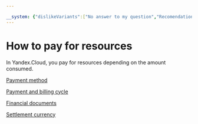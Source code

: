 ```yaml
---

__system: {"dislikeVariants":["No answer to my question","Recomendations didn't help","The content doesn't match title","Other"]}
---
```

# How to pay for resources

In Yandex.Cloud, you pay for resources depending on the amount consumed.

[Payment method](payment-methods.md)

[Payment and billing cycle](billing-cycle.md)

[Financial documents](documents.md)

[Settlement currency](currency.md)

